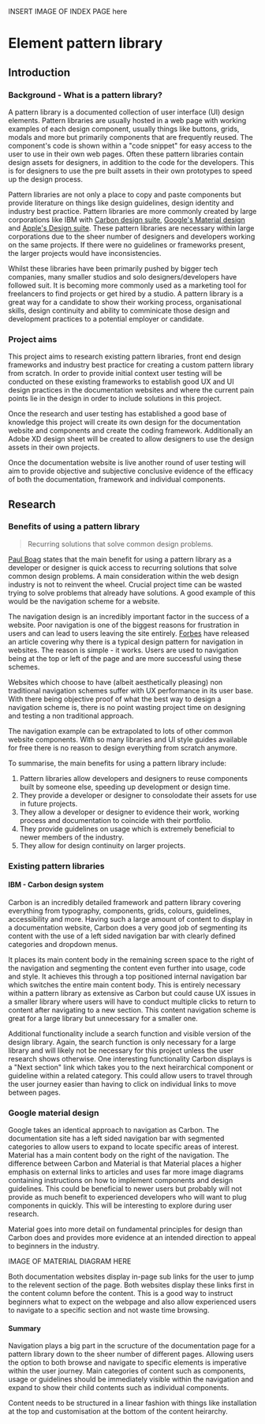 INSERT IMAGE OF INDEX PAGE here

# Element pattern library

## Introduction

### Background - What is a pattern library?

A pattern library is a documented collection of user interface (UI) design elements. Pattern libraries are usually hosted in a web page with working examples of each design component, usually things like buttons, grids, modals and more but primarily components that are frequently reused. The component's code is shown within a "code snippet" for easy access to the user to use in their own web pages. Often these pattern libraries contain design assets for designers, in addition to the code for the developers. This is for designers to use the pre built assets in their own prototypes to speed up the design process.

Pattern libraries are not only a place to copy and paste components but provide literature on things like design guidelines, design identity and industry best practice. Pattern libraries are more commonly created by large corporations like IBM with [Carbon design suite](https://www.carbondesignsystem.com/ "Carbon design system"), [Google's Material design](https://material.io/design/ "Google's material design") and [Apple's Design suite](https://developer.apple.com/design/ "Apple's design system"). These pattern libraries are necessary within large corporations due to the sheer number of designers and developers working on the same projects. If there were no guidelines or frameworks present, the larger projects would have inconsistencies.

Whilst these libraries have been primarily pushed by bigger tech companies, many smaller studios and solo designers/developers have followed suit. It is becoming more commonly used as a marketing tool for freelancers to find projects or get hired by a studio. A pattern library is a great way for a candidate to show their working process, organisational skills, design continuity and ability to comminicate those design and development practices to a potential employer or candidate.

### Project aims

This project aims to research existing pattern libraries, front end design frameworks and industry best practice for creating a custom pattern library from scratch. In order to provide initial context user testing will be conducted on these existing frameworks to establish good UX and UI design practices in the documentation websites and where the current pain points lie in the design in order to include solutions in this project.

Once the research and user testing has established a good base of knowledge this project will create its own design for the documentation website and components and create the coding framework. Additionally an Adobe XD design sheet will be created to allow designers to use the design assets in their own projects.

Once the documentation website is live another round of user testing will aim to provide objective and subjective conclusive evidence of the efficacy of both the documentation, framework and individual components.

## Research

### Benefits of using a pattern library

> Recurring solutions that solve common design problems.

[Paul Boag](https://boagworld.com/design/pattern-library/ "Paul Boag - How to create a pattern library and why you should bother") states that the main benefit for using a pattern library as a developer or designer is quick access to recurring solutions that solve common design problems. A main consideration within the web design industry is not to reinvent the wheel. Crucial project time can be wasted trying to solve problems that already have solutions. A good example of this would be the navigation scheme for a website.

The navigation design is an incredibly important factor in the success of a website. Poor navigation is one of the biggest reasons for frustration in users and can lead to users leaving the site entirely. [Forbes](https://www.forbes.com/sites/dangingiss/2018/09/27/new-research-shows-website-navigation-may-be-losing-you-customers/#659cbe4936cd "Forbes - New Research Shows Website Navigation May Be Losing You Customers") have released an article covering why there is a typical design pattern for navigation in websites. The reason is simple - it works. Users are used to navigation being at the top or left of the page and are more successful using these schemes. 

Websites which choose to have (albeit aesthetically pleasing) non traditional navigation schemes suffer with UX performance in its user base. With there being objective proof of what the best way to design a navigation scheme is, there is no point wasting project time on designing and testing a non traditional approach.

The navigation example can be extrapolated to lots of other common website components. With so many libraries and UI style guides available for free there is no reason to design everything from scratch anymore.

To summarise, the main benefits for using a pattern library include:

1. Pattern libraries allow developers and designers to reuse components built by someone else, speeding up development or design time.
2. They provide a developer or designer to consolodate their assets for use in future projects.
3. They allow a developer or designer to evidence their work, working process and documentation to coincide with their portfolio.
4. They provide guidelines on usage which is extremely beneficial to newer members of the industry.
5. They allow for design continuity on larger projects.

### Existing pattern libraries

#### IBM - Carbon design system

Carbon is an incredibly detailed framework and pattern library covering everything from typography, components, grids, colours, guidelines, accessibility and more. Having such a large amount of content to display in a documentation website, Carbon does a very good job of segmenting its content with the use of a left sided navigation bar with clearly defined categories and dropdown menus. 

It places its main content body in the remaining screen space to the right of the navigation and segmenting the content even further into usage, code and style. It achieves this through a top positioned internal navigation bar which switches the entire main content body. This is entirely necessary within a pattern library as extensive as Carbon but could cause UX issues in a smaller library where users will have to conduct multiple clicks to return to content after navigating to a new section. This content navigation scheme is great for a large library but unnecessary for a smaller one.

Additional functionality include a search function and visible version of the design library. Again, the search function is only necessary for a large library and will likely not be necessary for this project unless the user research shows otherwise. One interesting functionality Carbon displays is a "Next section" link which takes you to the next heirarchical component or guideline within a related category. This could allow users to travel through the user journey easier than having to click on individual links to move between pages.

### Google material design

Google takes an identical approach to navigation as Carbon. The documentation site has a left sided navigation bar with segmented categories to allow users to expand to locate specific areas of interest. Material has a main content body on the right of the navigation. The difference between Carbon and Material is that Material places a higher emphasis on external links to articles and uses far more image diagrams containing instructions on how to implement components and design guidelines. This could be beneficial to newer users but probably will not provide as much benefit to experienced developers who will want to plug components in quickly. This will be interesting to explore during user research.

Material goes into more detail on fundamental principles for design than Carbon does and provides more evidence at an intended direction to appeal to beginners in the industry.

IMAGE OF MATERIAL DIAGRAM HERE

Both documentation websites display in-page sub links for the user to jump to the relevent section of the page. Both websites display these links first in the content column before the content. This is a good way to instruct beginners what to expect on the webpage and also allow experienced users to navigate to a specific section and not waste time browsing.

#### Summary

Navigation plays a big part in the scructure of the documentation page for a pattern library down to the sheer number of different pages. Allowing users the option to both browse and navigate to specific elements is imperative within the user journey. Main categories of content such as components, usage or guidelines should be immediately visible within the navigation and expand to show their child contents such as individual components.

Content needs to be structured in a linear fashion with things like installation at the top and customisation at the bottom of the content heirarchy.

